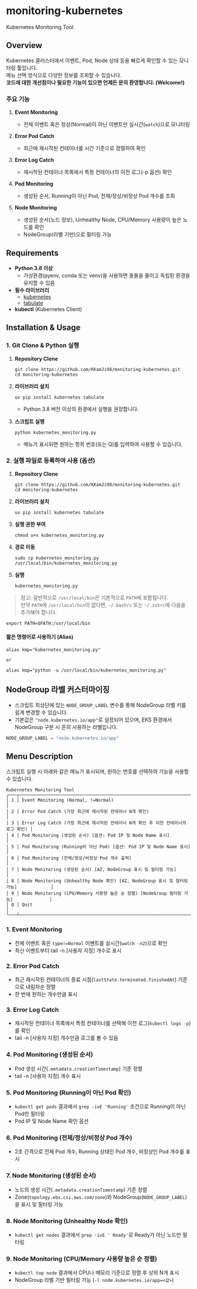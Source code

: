 # monitoring-kubernetes

Kubernetes Monitoring Tool

## Overview

Kubernetes 클러스터에서 이벤트, Pod, Node 상태 등을 빠르게 확인할 수 있는 모니터링 툴입니다.  
메뉴 선택 방식으로 다양한 정보를 조회할 수 있습니다.  
**코드에 대한 개선점이나 필요한 기능이 있으면 언제든 문의 환영합니다. (Welcome!)**

### 주요 기능

1. **Event Monitoring**  
   - 전체 이벤트 혹은 정상(Normal)이 아닌 이벤트만 실시간(`watch`)으로 모니터링

2. **Error Pod Catch**  
   - 최근에 재시작된 컨테이너를 시간 기준으로 정렬하여 확인

3. **Error Log Catch**  
   - 재시작된 컨테이너 목록에서 특정 컨테이너의 이전 로그(-p 옵션) 확인

4. **Pod Monitoring**  
   - 생성된 순서, Running이 아닌 Pod, 전체/정상/비정상 Pod 개수를 조회

5. **Node Monitoring**  
   - 생성된 순서(노드 정보), Unhealthy Node, CPU/Memory 사용량이 높은 노드를 확인
   - NodeGroup(라벨 기반)으로 필터링 가능

## Requirements

- **Python 3.8 이상**
  - 가상환경(pyenv, conda 또는 venv)을 사용하면 충돌을 줄이고 독립된 환경을 유지할 수 있음
- **필수 라이브러리**  
  - [kubernetes](https://pypi.org/project/kubernetes/)  
  - [tabulate](https://pypi.org/project/tabulate/)
- **kubectl** (Kubernetes Client)

## Installation & Usage

### 1. Git Clone & Python 실행

1. **Repository Clone**

   ```shell
   git clone https://github.com/KKamJi98/monitoring-kubernetes.git
   cd monitoring-kubernetes
   ```

2. **라이브러리 설치**

   ```shell
   uv pip install kubernetes tabulate
   ```

   - Python 3.8 버전 이상의 환경에서 실행을 권장합니다.

3. **스크립트 실행**

   ```shell
   python kubernetes_monitoring.py
   ```

   - 메뉴가 표시되면 원하는 항목 번호(또는 Q)를 입력하여 사용할 수 있습니다.

### 2. 실행 파일로 등록하여 사용 (옵션)

1. **Repository Clone**

   ```shell
   git clone https://github.com/KKamJi98/monitoring-kubernetes.git
   cd monitoring-kubernetes
   ```

2. **라이브러리 설치**

   ```shell
   uv pip install kubernetes tabulate
   ```

3. **실행 권한 부여**

   ```shell
   chmod u+x kubernetes_monitoring.py
   ```

4. **경로 이동**

   ```shell
   sudo cp kubernetes_monitoring.py /usr/local/bin/kubernetes_monitoring.py
   ```

5. **실행**

   ```shell
   kubernetes_monitoring.py
   ```

> 참고: 일반적으로 `/usr/local/bin`은 기본적으로 `PATH`에 포함됩니다.  
> 만약 `PATH`에 `/usr/local/bin`이 없다면, `~/.bashrc` 또는 `~/.zshrc`에 다음을 추가해야 합니다.

```shell
export PATH=$PATH:/usr/local/bin
```

#### 짧은 명령어로 사용하기 (Alias)

```shell
alias kmp="kubernetes_monitoring.py"

or

alias kmp="python -u /usr/local/bin/kubernetes_monitoring.py"
```

## NodeGroup 라벨 커스터마이징

- 스크립트 최상단에 있는 `NODE_GROUP_LABEL` 변수를 통해 NodeGroup 라벨 키를 쉽게 변경할 수 있습니다.
- 기본값은 `"node.kubernetes.io/app"`로 설정되어 있으며, EKS 환경에서 NodeGroup 구분 시 흔히 사용하는 라벨입니다.  

```python
NODE_GROUP_LABEL = "node.kubernetes.io/app"
```

## Menu Description

스크립트 실행 시 아래와 같은 메뉴가 표시되며, 원하는 번호를 선택하여 기능을 사용할 수 있습니다.

```
Kubernetes Monitoring Tool
╭───┬───────────────────────────────────────────────────────────────────────────────────────╮
│ 1 │ Event Monitoring (Normal, !=Normal)                                                   │
│ 2 │ Error Pod Catch (가장 최근에 재시작된 컨테이너 N개 확인)                              │
│ 3 │ Error Log Catch (가장 최근에 재시작된 컨테이너 N개 확인 후 이전 컨테이너의 로그 확인) │
│ 4 │ Pod Monitoring (생성된 순서) [옵션: Pod IP 및 Node Name 표시]                         │
│ 5 │ Pod Monitoring (Running이 아닌 Pod) [옵션: Pod IP 및 Node Name 표시]                  │
│ 6 │ Pod Monitoring (전체/정상/비정상 Pod 개수 출력)                                       │
│ 7 │ Node Monitoring (생성된 순서) [AZ, NodeGroup 표시 및 필터링 가능]                     │
│ 8 │ Node Monitoring (Unhealthy Node 확인) [AZ, NodeGroup 표시 및 필터링 가능]             │
│ 9 │ Node Monitoring (CPU/Memory 사용량 높은 순 정렬) [NodeGroup 필터링 가능]              │
│ Q │ Quit                                                                                  │
╰───┴───────────────────────────────────────────────────────────────────────────────────────╯
```

### 1. Event Monitoring

- 전체 이벤트 혹은 `type!=Normal` 이벤트를 실시간(`watch -n2`)으로 확인  
- 최신 이벤트부터 tail -n [사용자 지정] 개수로 표시

### 2. Error Pod Catch

- 최근 재시작된 컨테이너의 종료 시점(`lastState.terminated.finishedAt`) 기준으로 내림차순 정렬  
- 한 번에 원하는 개수만큼 표시

### 3. Error Log Catch

- 재시작된 컨테이너 목록에서 특정 컨테이너를 선택해 이전 로그(`kubectl logs -p`)를 확인  
- tail -n [사용자 지정] 개수만큼 로그를 볼 수 있음

### 4. Pod Monitoring (생성된 순서)

- Pod 생성 시간(`.metadata.creationTimestamp`) 기준 정렬  
- tail -n [사용자 지정] 개수 표시

### 5. Pod Monitoring (Running이 아닌 Pod 확인)

- `kubectl get pods` 결과에서 `grep -ivE 'Running'` 조건으로 Running이 아닌 Pod만 필터링  
- Pod IP 및 Node Name 확인 옵션

### 6. Pod Monitoring (전체/정상/비정상 Pod 개수)

- 2초 간격으로 전체 Pod 개수, Running 상태인 Pod 개수, 비정상인 Pod 개수를 표시

### 7. Node Monitoring (생성된 순서)

- 노드의 생성 시간(`.metadata.creationTimestamp`) 기준 정렬  
- Zone(`topology.ebs.csi.aws.com/zone`)와 NodeGroup(`NODE_GROUP_LABEL`)을 표시 및 필터링 가능

### 8. Node Monitoring (Unhealthy Node 확인)

- `kubectl get nodes` 결과에서 `grep -ivE ' Ready'`로 Ready가 아닌 노드만 필터링

### 9. Node Monitoring (CPU/Memory 사용량 높은 순 정렬)

- `kubectl top node` 결과에서 CPU나 메모리 기준으로 정렬 후 상위 N개 표시  
- NodeGroup 라벨 기반 필터링 가능 (`-l node.kubernetes.io/app=<값>`)
